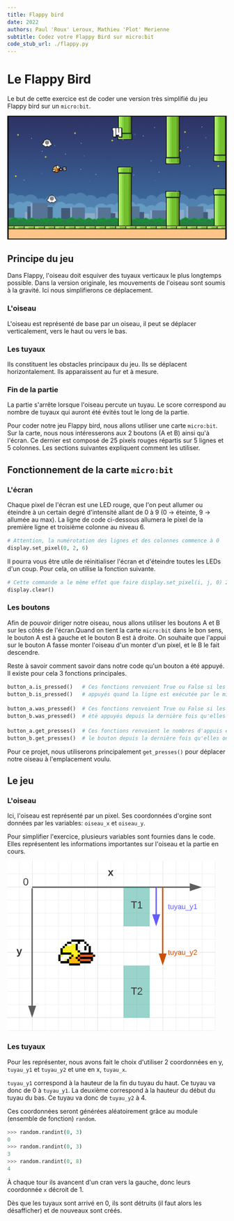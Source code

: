 ```yaml
---
title: Flappy bird
date: 2022
authors: Paul 'Roux' Leroux, Mathieu 'Plot' Merienne
subtitle: Codez votre Flappy Bird sur micro:bit
code_stub_url: ./flappy.py
---
```


# Le Flappy Bird

Le but de cette exercice est de coder une version très simplifié du jeu Flappy bird sur un `micro:bit`.

![Flappy Bird](./images/flappy.png)

## Principe du jeu

Dans Flappy, l'oiseau doit esquiver des tuyaux verticaux le plus longtemps possible. Dans la version originale, les mouvements de l'oiseau sont soumis à la gravité. Ici nous simplifierons ce déplacement.

### L'oiseau

L'oiseau est représenté de base par un oiseau, il peut se déplacer verticalement, vers le haut ou vers le bas.

### Les tuyaux

Ils constituent les obstacles principaux du jeu. Ils se déplacent horizontalement. Ils apparaissent au fur et à mesure.

### Fin de la partie

La partie s'arrête lorsque l'oiseau percute un tuyau. Le score correspond au nombre de tuyaux qui auront été évités tout le long de la partie.

Pour coder notre jeu Flappy bird, nous allons utiliser une carte `micro:bit`. Sur la carte, nous nous intéresserons aux 2 boutons (A et B) ainsi qu'à l'écran. Ce dernier est composé de 25 pixels rouges répartis sur 5 lignes et 5 colonnes. Les sections suivantes expliquent comment les utiliser.


## Fonctionnement de la carte `micro:bit`

### L'écran

Chaque pixel de l'écran est une LED rouge, que l'on peut allumer ou éteindre à un certain degré d'intensité allant de 0 à 9 (0 -> éteinte, 9 -> allumée au max). La ligne de code ci-dessous allumera le pixel de la première ligne et troisième colonne au niveau 6.

```py
# Attention, la numérotation des lignes et des colonnes commence à 0
display.set_pixel(0, 2, 6)
```

Il pourra vous être utile de réinitialiser l'écran et d'éteindre toutes les LEDs d'un coup. Pour cela, on utilise la fonction suivante.

```py
# Cette commande a le même effet que faire display.set_pixel(i, j, 0) 25 fois !
display.clear()
```

### Les boutons

Afin de pouvoir diriger notre oiseau, nous allons utiliser les boutons A et B sur les côtés de l'écran.Quand on tient la carte `micro:bit` dans le bon sens, le bouton A est à gauche et le bouton B est à droite. On souhaite que l'appui sur le bouton A fasse monter l'oiseau d'un monter d'un pixel, et le B le fait descendre.

Reste à savoir comment savoir dans notre code qu'un bouton a été appuyé. Il existe pour cela 3 fonctions principales.

```py
button_a.is_pressed()   # Ces fonctions renvoient True ou False si les boutons sont
button_b.is_pressed()   # appuyés quand la ligne est exécutée par le micro:bit

button_a.was_pressed()  # Ces fonctions renvoient True ou False si les boutons ont
button_b.was_pressed()  # été appuyés depuis la dernière fois qu'elles ont été appelées

button_a.get_presses()  # Ces fonctions renvoient le nombres d'appuis effectués sur
button_b.get_presses()  # le bouton depuis la dernière fois qu'elles ont été appelées
```

Pour ce projet, nous utiliserons principalement `get_presses()` pour déplacer notre oiseau à l'emplacement voulu.


## Le jeu

### L'oiseau

Ici, l'oiseau est représenté par un pixel. Ses coordonnées d'orgine sont données par les variables: `oiseau_x` et `oiseau_y`.

Pour simplifier l'exercice, plusieurs variables sont fournies dans le code. Elles représentent les informations importantes sur l'oiseau et la partie en cours.

![Flappy Bird](./images/tuyaux_explications.png)


### Les tuyaux

Pour les représenter, nous avons fait le choix d'utiliser 2 coordonnées en y, `tuyau_y1` et `tuyau_y2` et une en x, `tuyau_x`.

`tuyau_y1` correspond à la hauteur de la fin du tuyau du haut. Ce tuyau va donc de 0 à `tuyau_y1`. La deuxième correspond à la hauteur du début du tuyau du bas. Ce tuyau va donc de `tuyau_y2` à 4.

Ces coordonnées seront générées aléatoirement grâce au module (ensemble de fonction) `random`.

```python
>>> random.randint(0, 3)
0
>>> random.randint(0, 3)
3
>>> random.randint(0, 8)
4
```

À chaque tour ils avancent d'un cran vers la gauche, donc leurs coordonnée `x` décroit de 1.

Dès que les tuyaux sont arrivé en 0, ils sont détruits (il faut alors les désafficher) et de nouveaux sont créés.
